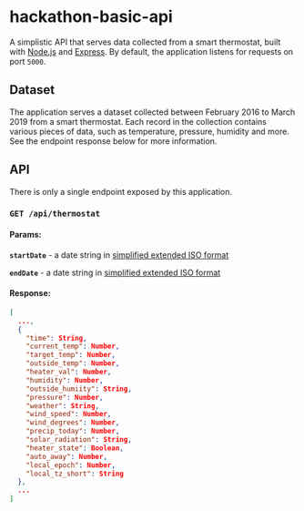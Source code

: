# hackathon-basic-api

A simplistic API that serves data collected from a smart thermostat, built with [Node.js](https://nodejs.org/en/) and [Express](https://expressjs.com/). By default, the application listens for requests on port `5000`.

## Dataset 

The application serves a dataset collected between February 2016 to March 2019 from a smart thermostat. Each record in the collection contains various pieces of data, such as temperature, pressure, humidity and more. See the endpoint response below for more information. 

## API

There is only a single endpoint exposed by this application.

### `GET /api/thermostat`

#### Params:
**`startDate`** - a date string in [simplified extended ISO format](https://en.wikipedia.org/wiki/ISO_8601)

**`endDate`** - a date string in [simplified extended ISO format](https://en.wikipedia.org/wiki/ISO_8601)

#### Response: 
```json
[
  ...,
  {
    "time": String,
    "current_temp": Number,
    "target_temp": Number,
    "outside_temp": Number,
    "heater_val": Number,
    "humidity": Number,
    "outside_humiity": String,
    "pressure": Number,
    "weather": String,
    "wind_speed": Number,
    "wind_degrees": Number,
    "precip_today": Number,
    "solar_radiation": String,
    "heater_state": Boolean,
    "auto_away": Number,
    "local_epoch": Number,
    "local_tz_short": String
  },
  ...
]
```
